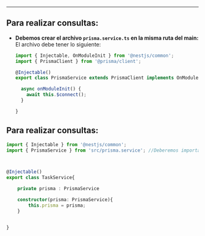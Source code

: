 
---
## Para realizar consultas:

- **Debemos crear el archivo `prisma.service.ts` en la misma ruta del main:**
	 El archivo debe tener lo siguiente:
	```typescript
	import { Injectable, OnModuleInit } from '@nestjs/common';
	import { PrismaClient } from '@prisma/client';
	
	@Injectable()
	export class PrismaService extends PrismaClient implements OnModuleInit{
	
	  async onModuleInit() {
	    await this.$connect();
	  }
	
	}
	

	```
	
## Para realizar consultas:


```typescript
import { Injectable } from '@nestjs/common';
import { PrismaService } from 'src/prisma.service'; //Deberemos importar nuestro clase PrismaService



@Injectable()
export class TaskService{

    private prisma : PrismaService

    constructor(prisma: PrismaService){
        this.prisma = prisma;
    }


}
```
